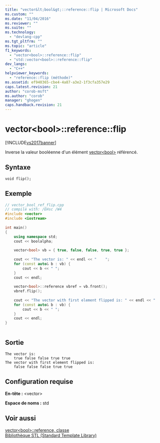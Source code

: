 ```yaml
---
title: "vector&lt;bool&gt;::reference::flip | Microsoft Docs"
ms.custom: ""
ms.date: "11/04/2016"
ms.reviewer: ""
ms.suite: ""
ms.technology: 
  - "devlang-cpp"
ms.tgt_pltfrm: ""
ms.topic: "article"
f1_keywords: 
  - "vector<bool>::reference::flip"
  - "std::vector<bool>::reference::flip"
dev_langs: 
  - "C++"
helpviewer_keywords: 
  - "reference::flip (méthode)"
ms.assetid: ef940365-cbe4-4a87-a3e2-1f3cfa357e29
caps.latest.revision: 21
author: "corob-msft"
ms.author: "corob"
manager: "ghogen"
caps.handback.revision: 21
---
```

# vector&lt;bool&gt;::reference::flip
[!INCLUDE[vs2017banner](../assembler/inline/includes/vs2017banner.md)]

Inverse la valeur booléenne d'un élément [vector\<bool\>](../standard-library/vector-bool-class.md) référencé.  
  
## Syntaxe  
  
```  
void flip();  
```  
  
## Exemple  
  
```cpp  
// vector_bool_ref_flip.cpp  
// compile with: /EHsc /W4  
#include <vector>  
#include <iostream>  
  
int main()  
{  
    using namespace std;  
    cout << boolalpha;  
  
    vector<bool> vb = { true, false, false, true, true };  
  
    cout << "The vector is: " << endl << "    ";  
    for (const auto& b : vb) {  
        cout << b << " ";  
    }  
    cout << endl;  
  
    vector<bool>::reference vbref = vb.front();  
    vbref.flip();  
  
    cout << "The vector with first element flipped is: " << endl << "    ";  
    for (const auto& b : vb) {  
        cout << b << " ";  
    }  
    cout << endl;  
}  
  
```  
  
## Sortie  
  
```  
The vector is:  
    true false false true true  
The vector with first element flipped is:  
    false false false true true  
```  
  
## Configuration requise  
 **En\-tête :** \<vector\>  
  
 **Espace de noms :** std  
  
## Voir aussi  
 [vector\<bool\>::reference, classe](../standard-library/vector-bool-reference-class.md)   
 [Bibliothèque STL \(Standard Template Library\)](../misc/standard-template-library.md)